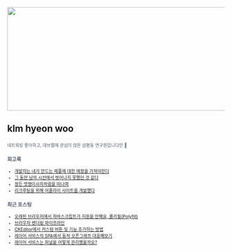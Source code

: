 
<div align="center">
  
<img src="https://render.gitanimals.org/lines/klmhyeonwoo?pet-id=590059497944971134" width="1000" height="240"/>

</div>

## klm hyeon woo

<span style="color:#4E5968; font-size:10px;">
네트워킹 좋아하고, 데브렐에 관심이 많은 삼평동 연구원입니다만 🫨

### 회고록
- [개발자는 내가 만드는 제품에 대한 애정을 가져야한다](https://klmhyeonwooo.tistory.com/122)<br>
- [그 동안 남의 시선에서 벗어나지 못했던 것 같다](https://klmhyeonwooo.tistory.com/65)<br>
- [정든 멋쟁이사자처럼을 떠나며](https://klmhyeonwooo.tistory.com/89)<br>
- [리크루팅을 위해 어플라이 사이트를 개발했다](https://klmhyeonwooo.tistory.com/74)<br>

### 최근 포스팅
- [오래된 브라우저에서 자바스크립트가 지원을 안해요, 폴리필(Polyfill)](https://klmhyeonwooo.tistory.com/145)<br>
- [브라우저 렌더링 파이프라인](https://klmhyeonwooo.tistory.com/142)<br>
- [CKEditor에서 커스텀 버튼 및 기능 추가하는 방법](https://klmhyeonwooo.tistory.com/140)<br>
- [레이어 서비스의 SPA에서 동적 오픈그래프 대응해보기](https://klmhyeonwooo.tistory.com/139)<br>
- [레이어 서비스는 퍼널을 어떻게 관리했을까요?](https://klmhyeonwooo.tistory.com/138)<br>
